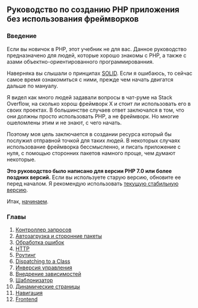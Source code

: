 ## Руководство по созданию PHP приложения без использования фреймворков

### Введение

Если вы новичок в PHP, этот учебник не для вас. Данное руководство предназначено для людей, которые хорошо знакомы с PHP, а также с азами объектно-ориентированного программированния.

Наверняка вы слышали о принципах [SOLID](https://ru.wikipedia.org/wiki/SOLID_(%D0%BE%D0%B1%D1%8A%D0%B5%D0%BA%D1%82%D0%BD%D0%BE-%D0%BE%D1%80%D0%B8%D0%B5%D0%BD%D1%82%D0%B8%D1%80%D0%BE%D0%B2%D0%B0%D0%BD%D0%BD%D0%BE%D0%B5_%D0%BF%D1%80%D0%BE%D0%B3%D1%80%D0%B0%D0%BC%D0%BC%D0%B8%D1%80%D0%BE%D0%B2%D0%B0%D0%BD%D0%B8%D0%B5)). Если я ошибаюсь, то сейчас самое время ознакомиться с ними, прежде чем начать двигатся дальше по мануалу.

Я видел как много людей задавали вопросы в чат-руме на Stack Overflow, на сколько хорош фреймворк X и стоит ли использовать его в своих проектах. В большинстве случаев ответ заключался в том, что они должны просто использовать PHP, а не фреймворк. Но многие ошеломлены этим и не знают, с чего начать.

Поэтому моя цель заключается в создании ресурса который бы послужил отправной точкой для таких людей. В некоторых случаях использование фреймворка бессмысленно, и писать приложение с нуля, с помощью сторонних пакетов намного проще, чем думают некоторые.

**Это руководство было написано для версии PHP 7.0 или более поздних версий.** Если вы используете старую версию, обновите ее перед началом. Я рекомендую использовать [текущую стабильную версию](http://php.net/downloads.php).

Итак, [начинаем](01-front-controller.md).

### Главы

1. [Контроллер запросов](01-front-controller.md)
2. [Автозагрузка и сторонние пакеты](02-autoload.md)
3. [Обработка ошибок](03-error-handler.md)
4. [HTTP](04-http.md)
5. [Роутинг](05-router.md)
6. [Dispatching to a Class](06-dispatching-to-a-class.md)
7. [Инверсия управления](07-inversion-of-control.md)
8. [Внедрение зависимостей](08-dependency-injector.md)
9. [Шаблонизатор](09-templating.md)
10. [Динамические страницы](10-dynamic-pages.md)
11. [Навигация](11-page-menu.md)
12. [Frontend](12-frontend.md)

